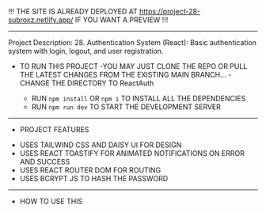 !!!
THE SITE IS ALREADY DEPLOYED AT https://project-28-subroxz.netlify.app/ IF YOU WANT A PREVIEW
!!!

---

Project Description: 28. Authentication System (React): Basic authentication system with login, logout, and user registration.

- TO RUN THIS PROJECT
  -YOU MAY JUST CLONE THE REPO OR PULL THE LATEST CHANGES FROM THE EXISTING MAIN BRANCH...
  -CHANGE THE DIRECTORY TO ReactAuth

  - RUN `npm install` OR `npm i` TO INSTALL ALL THE DEPENDENCIES
  - RUN `npm run dev` TO START THE DEVELOPMENT SERVER

---

- PROJECT FEATURES

* USES TAILWIND CSS AND DAISY UI FOR DESIGN
* USES REACT TOASTIFY FOR ANIMATED NOTIFICATIONS ON ERROR AND SUCCESS
* USES REACT ROUTER DOM FOR ROUTING
* USES BCRYPT JS TO HASH THE PASSWORD

---

- HOW TO USE THIS
